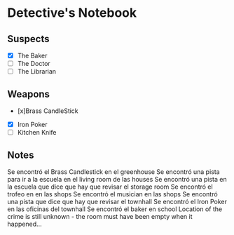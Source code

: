 # Detective's Notebook

## Suspects
- [x] The Baker
- [ ] The Doctor
- [ ] The Librarian

## Weapons
- [x]Brass CandleStick
- [x] Iron Poker
- [ ] Kitchen Knife

## Notes
Se encontró el Brass Candlestick en el greenhouse
Se encontró una pista para ir a la escuela en el living room de las houses
Se encontró una pista en la escuela que dice que hay que revisar el storage room
Se encontró el trofeo en en las shops
Se encontró el musician en las shops
Se encontró una pista que dice que hay que revisar el townhall
Se encontró el Iron Poker en las oficinas del townhall
Se encontró el baker en school
Location of the crime is still unknown - the room must have been empty when it happened...
